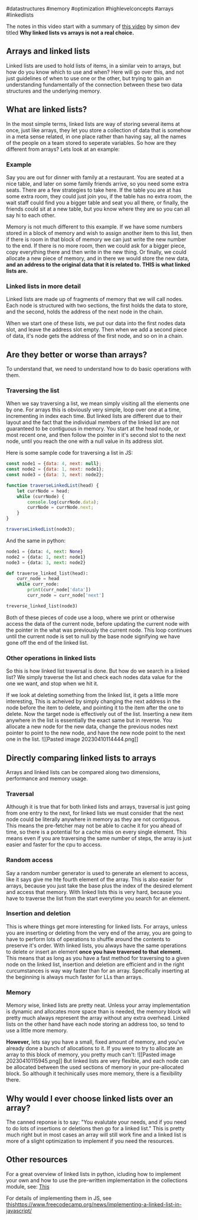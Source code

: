 #datastructures #memory #optimization #highlevelconcepts #arrays #linkedlists

The notes in this video start with a summary of [this video](https://www.youtube.com/watch?v=34ky600VTN0) by simon dev titled **Why linked lists vs arrays is not a real choice.**

## Arrays and linked lists
Linked lists are used to hold lists of items, in a similar vein to arrays, but how do you know which to use and when? Here will go over this, and not just guidelines of when to use one or the other, but trying to gain an understanding fundamentally of the connection between these two data structures and the underlying memory.

## What are linked lists?
In the most simple terms, linked lists are way of storing several items at once, just like arrays, they let you store a collection of data that is somehow in a meta sense related, in one place rather than having say, all the names of the people on a team stored to seperate variables. So how are they different from arrays? Lets look at an example:

### Example
Say you are out for dinner with family at a restaurant. You are seated at a nice table, and later on some family friends arrive, so you need some extra seats. There are a few strategies to take here. If the table you are at has some extra room, they could just join you, if the table has no extra room, the wait staff could find you a bigger table and seat you all there, or finally, the friends could sit at  a new table, but you know where they are so you can all say hi to each other. 

Memory is not much different to this example. If we have some numbers stored in a block of memory and wish to assign another item to this list, then if there is room in that block of memory  we can just write the new number to the end. If there is no more room, then we could ask for a bigger piece, copy everything there and then write in the new thing. Or finally, we could allocate a new piece of memory, and in there we would store the new data, **and an address to the original data that it is related to. THIS is what linked lists are.**

### Linked lists in more detail
Linked lists are made up of fragments of memory that we will call nodes. Each node is structured with two sections, the first holds the data to store, and the second, holds the address of the next node in the chain.

When we start one of these lists, we put our data into the first nodes data slot, and leave the address slot empty. Then when we add a second piece of data, it's node gets the address of the first node, and so on in a chain.

## Are they better or worse than arrays?
To understand that, we need to understand how to do basic operations with them. 

### Traversing the list
When we say traversing a list, we mean simply visiting all the elements one by one. For arrays this is obviously very simple, loop over one at a time, incrementing in index each time. But linked lists are different due to their layout and the fact that the individual members of the linked list are not guaranteed to be contiguous in memory. You start at the head node, or most recent one, and then follow the pointer in it's second slot to the next node, until you reach the one with a null value in  its address slot.

Here is some sample code for traversing a list in JS:
```js
const node1 = {data: 4, next: null};
const node2 = {data: 1, next: node1};
const node3 = {data: 3, next: node2};

function traverseLinkedList(head) {
	let currNode = head;
	while (currNode) {
		console.log(currNode.data);
		currNode = currNode.next;
	}
}

traverseLinkedList(node3);
```
And the same in python:
```python
node1 = {data: 4, next: None}
node2 = {data: 1, next: node1}
node3 = {data: 3, next: node2}

def traverse_linked_list(head):
	curr_node = head
	while curr_node:
		print(curr_node['data'])
		curr_node = curr_node['next']

treverse_linked_list(node3)
```

Both of these pieces of code use a loop, where we print or otherwise access the data of the current node, before updating the current node with the pointer in the what was previously the current node. This loop continues until the current node is set to null by the base node signifying we have gone off the end of the linked list.

### Other operations in linked lists
So this is how linked list traversal is done. But how do we search in a linked list? We simply traverse the list and check each nodes data value for the one we want, and stop when we hit it. 

If we look at deleting something from the linked list, it gets a little more interesting, This is acheived by simply changing the next address in the node before the item to delete, and pointing it to the item after the one to delete. Now the target node is effectively out of the list. Inserting a new item anywhere in the list is essentially the exact same but in reverse. You allocate a new node for the new data, change the previous nodes next pointer to point to the new node, and have the new node point to the next one in the list. 
![[Pasted image 20230410114444.png]]

## Directly comparing linked lists to arrays
Arrays and linked lists can be compared along two dimensions, performance and memory usage.

### Traversal
Although it is true that for both linked lists and arrays, traversal is just going from one entry to the next, for linked lists we must consider that the next node could be literally anywhere in memory as they are not contiguous. This means the pre-fetcher may not be able to cache it for you ahead of time, so there is a potential for a cache miss on every single element. This means even if you are traversing the same number of steps, the array is just easier and faster for the cpu to access. 

### Random access
Say a random number generator is used to generate an element to access, like it says give me hte fourth element of the array. This is also easier for arrays, because you just take the base plus the index of the desired element and access that memory. With linked lists this is very hard, because you have to traverse the list from the start everytime you search for an element.

### Insertion and deletion
This is where things get more interesting for linked lists. For arrays, unless you are inserting or deleting from the very end of the array, you are going to have to perform lots of operations to shuffle around the contents to preserve it's order. With linked lists, you always have the same operations to delete or insert an element **once you have traversed to that element.** This means that as long as you have a fast method for traversing to a given node on the linked list, insertion and deletion are efficient and in the right curcumstances is way way faster than for an array. Specifically inserting at the beginning is always much faster for LLs than arrays.

### Memory
Memory wise, linked lists are pretty neat. Unless your array implementation is dynamic and allocates more space than is needed, the memory block will pretty much always represent the array without any extra overhead. Linked lists on the other hand have each node storing an address too, so tend to use a little more memory. 

**However,** lets say you have a small, fixed amount of memory, and you've already done a bunch of allocations to it. If you were to try to allocate an array to this block of memory, you pretty much can't:
![[Pasted image 20230410115945.png]]
But linked lists are very flexible, and each node can be allocated between the used sections of memory in your pre-allocated block. So although it techinically uses more memory, there is a flexibility there. 

## Why would I ever choose linked lists over an array?
The canned reponse is to say: "You evalutate your needs, and if you need to do lots of insertions or deletions then go for a linked list." This is pretty much right but in most cases an array will still work fine and a linked list is more of a slight optimization to implement if you need the resources.

## Other resources
For a great overview of linked lists in python, icluding how to implement your own and how to use the pre-written implementation in the collections module, see: [This](https://realpython.com/linked-lists-python/#introducing-collectionsdeque)

For details of implementing them in JS, see [this]()https://www.freecodecamp.org/news/implementing-a-linked-list-in-javascript/
